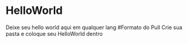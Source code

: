 # HelloWorld
Deixe seu hello world aqui em qualquer lang
#Formato do Pull
Crie sua pasta e coloque seu HelloWorld dentro
